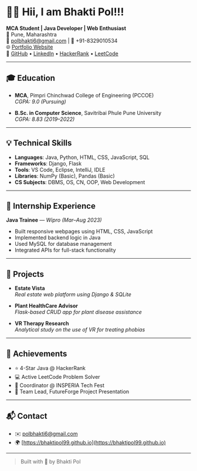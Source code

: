 # 👩‍💻 Hii, I am Bhakti Pol!!!

**MCA Student | Java Developer | Web Enthusiast**  
📍 Pune, Maharashtra  
📧 polbhakti6@gmail.com | 📱 +91-8329010534  
🌐 [Portfolio Website](https://bhaktipol99.github.io)  
🔗 [GitHub](https://github.com/Bhaktipol99) • [LinkedIn](https://www.linkedin.com/in/bhakti-pol/) • [HackerRank](https://www.hackerrank.com/profile/polbhakti6) • [LeetCode](https://leetcode.com/u/Bhakti_Pol/)

---

## 🎓 Education

- **MCA**, Pimpri Chinchwad College of Engineering (PCCOE)  
  _CGPA: 9.0 (Pursuing)_

- **B.Sc. in Computer Science**, Savitribai Phule Pune University  
  _CGPA: 8.83 (2019–2022)_

---

## 💡 Technical Skills

- **Languages**: Java, Python, HTML, CSS, JavaScript, SQL  
- **Frameworks**: Django, Flask  
- **Tools**: VS Code, Eclipse, IntelliJ, IDLE  
- **Libraries**: NumPy (Basic), Pandas (Basic)  
- **CS Subjects**: DBMS, OS, CN, OOP, Web Development

---

## 💼 Internship Experience

**Java Trainee** — *Wipro (Mar–Aug 2023)*  
- Built responsive webpages using HTML, CSS, JavaScript  
- Implemented backend logic in Java  
- Used MySQL for database management  
- Integrated APIs for full-stack functionality

---

## 🚀 Projects

- **Estate Vista**  
  _Real estate web platform using Django & SQLite_

- **Plant HealthCare Advisor**  
  _Flask-based CRUD app for plant disease assistance_

- **VR Therapy Research**  
  _Analytical study on the use of VR for treating phobias_

---

## 🏅 Achievements

- ⭐ 4-Star Java @ HackerRank  
- 💻 Active LeetCode Problem Solver  
- 🎯 Coordinator @ INSPERIA Tech Fest  
- 👥 Team Lead, FutureForge Project Presentation

---

## 📬 Contact

- ✉️ [polbhakti6@gmail.com](mailto:polbhakti6@gmail.com)
- 🌍 [https://bhaktipol99.github.io](https://bhaktipol99.github.io)

---

> Built with 💙 by Bhakti Pol

